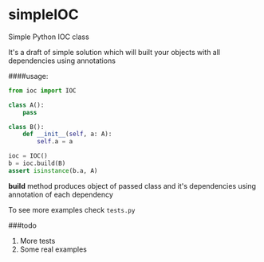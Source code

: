 # simpleIOC
Simple Python IOC class

It's a draft of simple solution which will built your objects with all dependencies using annotations

####usage:
```python
from ioc import IOC

class A():
    pass

class B():
    def __init__(self, a: A):
        self.a = a

ioc = IOC()
b = ioc.build(B)
assert isinstance(b.a, A)
```
**build** method produces object of passed class and it's dependencies using annotation of each dependency

To see more examples check `tests.py`

###todo
1. More tests
2. Some real examples